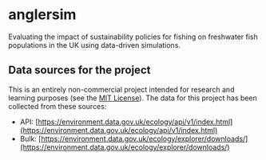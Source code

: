 # anglersim

Evaluating the impact of sustainability policies for fishing on freshwater fish populations in the UK using data-driven simulations.

## Data sources for the project

This is an entirely non-commercial project intended for research and learning purposes (see the [MIT License](LICENSE)). The data for this project has been collected from these sources:

- API: [https://environment.data.gov.uk/ecology/api/v1/index.html](https://environment.data.gov.uk/ecology/api/v1/index.html)
- Bulk: [https://environment.data.gov.uk/ecology/explorer/downloads/](https://environment.data.gov.uk/ecology/explorer/downloads/)
